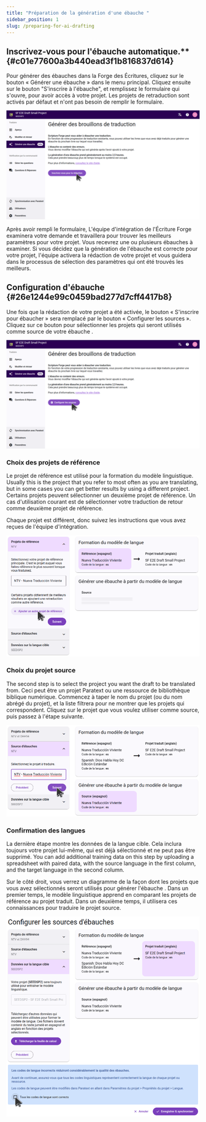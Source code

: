 ```yaml
---
title: "Préparation de la génération d'une ébauche "
sidebar_position: 1
slug: /preparing-for-ai-drafting
---
```


## Inscrivez-vous pour l'ébauche automatique.\*\* {#c01e77600a3b440ead3f1b816837d614}

Pour générer des ébauches dans la Forge des Écritures, cliquez sur le bouton « Générer une ébauche  » dans le menu principal. Cliquez ensuite sur le bouton "S'inscrire à l'ébauche", et remplissez le formulaire qui s'ouvre, pour avoir accès à votre projet. Les projets de retraduction sont activés par défaut et n'ont pas besoin de remplir le formulaire.

![](./sign_up_for_drafting.png)

Après avoir rempli le formulaire, L'équipe d'intégration de l'Écriture Forge examinera votre demande et travaillera pour trouver les meilleurs paramètres pour votre projet. Vous recevrez une ou plusieurs ébauches à examiner. Si vous décidez que la génération de l'ébauche est correcte pour votre projet, l'équipe activera la rédaction de votre projet et vous guidera dans le processus de sélection des paramètres qui ont été trouvés les meilleurs.

## Configuration d'ébauche  {#26e1244e99c0459bad277d7cff4417b8}

Une fois que la rédaction de votre projet a été activée, le bouton « S'inscrire pour ébaucher » sera remplacé par le bouton « Configurer les sources ». Cliquez sur ce bouton pour sélectionner les projets qui seront utilisés comme source de votre ébauche .

![](./configure_sources_button.png)

### Choix des projets de référence

Le projet de référence est utilisé pour la formation du modèle linguistique. Usually this is the project that you refer to most often as you are translating, but in some cases you can get better results by using a different project. Certains projets peuvent sélectionner un deuxième projet de référence. Un cas d'utilisation courant est de sélectionner votre traduction de retour comme deuxième projet de référence.

Chaque projet est différent, donc suivez les instructions que vous avez reçues de l'équipe d'intégration.

![](./configure_sources_draft_reference.png)

### Choix du projet source

The second step is to select the project you want the draft to be translated from. Ceci peut être un projet Paratext ou une ressource de bibliothèque biblique numérique. Commencez à taper le nom du projet (ou du nom abrégé du projet), et la liste filtrera pour ne montrer que les projets qui correspondent. Cliquez sur le projet que vous voulez utiliser comme source, puis passez à l'étape suivante.

![](./configure_sources_draft_source.png)

### Confirmation des langues

La dernière étape montre les données de la langue cible. Cela inclura toujours votre projet lui-même, qui est déjà sélectionné et ne peut pas être supprimé. You can add additional training data on this step by uploading a spreadsheet with paired data, with the source language in the first column, and the target language in the second column.

Sur le côté droit, vous verrez un diagramme de la façon dont les projets que vous avez sélectionnés seront utilisés pour générer l'ébauche . Dans un premier temps, le modèle linguistique apprend en comparant les projets de référence au projet traduit. Dans un deuxième temps, il utilisera ces connaissances pour traduire le projet source.

![](./configure_sources_confirm_languages.png)